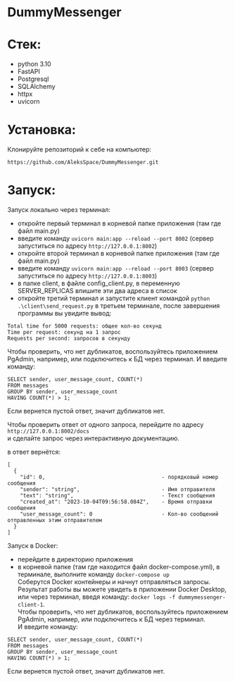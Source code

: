 # DummyMessenger

# Стек:
 - python 3.10
 - FastAPI
 - Postgresql
 - SQLAlchemy
 - httpx
 - uvicorn

# Установка:

Клонируйте репозиторий к себе на компьютер:  

`
https://github.com/AleksSpace/DummyMessenger.git
`

# Запуск:
Запуск локально через терминал:
 - откройте первый терминал в корневой папке приложения (там где файл main.py)
 - введите команду ``` uvicorn main:app --reload --port 8002 ``` (сервер запуститься по адресу ` http://127.0.0.1:8002 `)
 - откройте второй терминал в корневой папке приложения (там где файл main.py)
 - введите команду ``` uvicorn main:app --reload --port 8003 ``` (сервер запуститься по адресу ` http://127.0.0.1:8003 `)
 - в папке client, в файле config_client.py, в переменную SERVER_REPLICAS впишите эти два адреса в список
 - откройте третий терминал и запустите клиент командой ``` python .\client\send_request.py ```
в третьем терминале, после завершения программы вы увидите вывод:
```
Total time for 5000 requests: общее кол-во секунд
Time per request: секунд на 1 запрос           
Requests per second: запросов в секунду
```
Чтобы проверить, что нет дубликатов, воспользуйтесь приложением PgAdmin, например, или подключитесь к БД через терминал.
И введите команду:
```
SELECT sender, user_message_count, COUNT(*)
FROM messages
GROUP BY sender, user_message_count
HAVING COUNT(*) > 1;
```
Если вернется пустой ответ, значит дубликатов нет.

Чтобы проверить ответ от одного запроса, перейдите по адресу ` http://127.0.0.1:8002/docs `  
и сделайте запрос через интерактивную документацию.

в ответ вернётся:
```
[
  {
    "id": 0,                                     - порядковый номер сообщения
    "sender": "string",                          - Имя отправителя
    "text": "string",                            - Текст сообщения
    "created_at": "2023-10-04T09:56:58.084Z",    - Время отправки сообщения
    "user_message_count": 0                      - Кол-во сообщений отправленных этим отправителем
  }
]
```

Запуск в Docker:
- перейдите в директорию приложения
- в корневой папке (там где находится файл docker-compose.yml), в терминале, выполните команду ``` docker-compose up ```  
Соберутся Docker контейнеры и начнут отправляться запросы.  
Результат работы вы можете увидеть в приложении Docker Desktop, или через терминал, введя команду:
``` docker logs -f dummymessenger-client-1 ```.  
Чтобы проверить, что нет дубликатов, воспользуйтесь приложением PgAdmin, например, или подключитесь к БД через терминал.  
И введите команду:
```
SELECT sender, user_message_count, COUNT(*)
FROM messages
GROUP BY sender, user_message_count
HAVING COUNT(*) > 1;
```
Если вернется пустой ответ, значит дубликатов нет.

